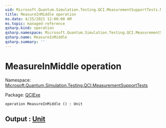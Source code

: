 ```yaml
---
uid: Microsoft.Quantum.Simulation.Testing.QCI.MeasurementSupportTests.MeasureInMiddle
title: MeasureInMiddle operation
ms.date: 4/25/2021 12:00:00 AM
ms.topic: managed-reference
qsharp.kind: operation
qsharp.namespace: Microsoft.Quantum.Simulation.Testing.QCI.MeasurementSupportTests
qsharp.name: MeasureInMiddle
qsharp.summary: ''
---
```


# MeasureInMiddle operation

Namespace: [Microsoft.Quantum.Simulation.Testing.QCI.MeasurementSupportTests](xref:Microsoft.Quantum.Simulation.Testing.QCI.MeasurementSupportTests)

Package: [QCIExe](https://nuget.org/packages/QCIExe)




```qsharp
operation MeasureInMiddle () : Unit
```


## Output : [Unit](xref:microsoft.quantum.qsharp.valueliterals#unit-literal)

